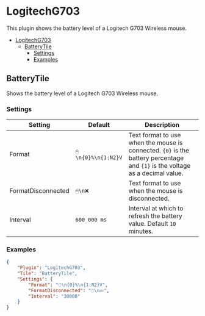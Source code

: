 # LogitechG703

This plugin shows the battery level of a Logitech G703 Wireless mouse.

- [LogitechG703](#logitechg703)
  - [BatteryTile](#batterytile)
    - [Settings](#settings)
    - [Examples](#examples)


## BatteryTile

Shows the battery level of a Logitech G703 Wireless mouse.

### Settings

| Setting            | Default            | Description                                                                                                                  |
| ------------------ | ------------------ | ---------------------------------------------------------------------------------------------------------------------------- |
| Format             | `🖱\n{0}%\n{1:N2}V` | Text format to use when the mouse is connected. `{0}` is the battery percentage and `{1}` is the voltage as a decimal value. |
| FormatDisconnected | `🖱\n❌`             | Text format to use when the mouse is disconnected.                                                                           |
| Interval           | `600 000 ms`       | Interval at which to refresh the battery value. Default `10` minutes.                                                        |

### Examples

```json
{
    "Plugin": "LogitechG703",
    "Tile": "BatteryTile",
    "Settings": {
        "Format": "🖱️\n{0}%\n{1:N2}V",
        "FormatDisconnected": "🖱️\n💤",
        "Interval": "30000"
    }
}
```
